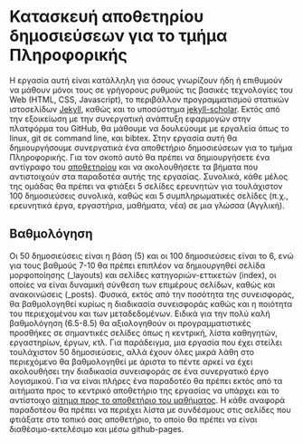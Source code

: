# Κατασκευή αποθετηρίου δημοσιεύσεων για το τμήμα Πληροφορικής
Η εργασία αυτή είναι κατάλληλη για όσους γνωρίζουν ήδη ή επιθυμούν να μάθουν μόνοι τους σε γρήγορους ρυθμούς τις βασικές τεχνολογίες του Web (HTML, CSS, Javascript), το περιβάλλον προγραμματισμού στατικών ιστοσελίδων [Jekyll](https://jekyllrb.com/docs/quickstart/), καθώς και το υποσύστημα [jekyll-scholar](https://github.com/inukshuk/jekyll-scholar). Εκτός από την εξοικείωση με την συνεργατική ανάπτυξη εφαρμογών στην πλατφόρμα του GitHub, θα μάθουμε να δουλεύουμε με εργαλεία όπως το linux, git σε command line, και bibtex. Στην εργασία αυτή θα δημιουργήσουμε συνεργατικά ένα αποθετήριο δημοσιεύσεων για το τμήμα Πληροφορικής. Για τον σκοπό αυτό θα πρέπει να δημιουργήσετε ένα αντίγραφο του [αποθετηρίου]() και να ακολουθήσετε τα βήματα που αντιστοιχούν στα παραδοτέα αυτής της εργασίας. Συνολικά, κάθε μέλος της ομάδας θα πρέπει να φτιάξει 5 σελίδες ερευνητών για τουλάχιστον 100 δημοσιεύσεις συνολικά, καθώς και 5 συμπληρωματικές σελίδες (π.χ., ερευνητικά έργα, εργαστήρια, μαθήματα, νέα) σε μια γλώσσα (Αγγλική). 

## Βαθμολόγηση
Οι 50 δημοσιεύσεις είναι η βάση (5) και οι 100 δημοσιεύσεις είναι το 6, ενώ για τους βαθμούς 7-10 θα πρέπει επιπλέον να δημιουργηθεί σελίδα μορφοποίησης (_layouts) και σελίδες κατηγοριών-εττικετών (index), οι οποίες να είναι δυναμική σύνθεση των επιμέρους σελίδων, καθώς και ανακοινώσεις (_posts). Φυσικά, εκτός από την ποσότητα της συνεισφοράς, θα βαθμολογηθεί κυρίως η διαδικασία συνεισφοράς καθώς και η ποιότητα του περιεχομένου και των μεταδεδομένων. Ειδικά για την πολύ καλή βαθμολόγηση (6.5-8.5) θα αξιολογηθούν οι προγραμματιστικές προσθήκες σε σημαντικές σελίδες όπως η κεντρική, λίστα καθηγητών, εργαστηρίων, έργων, κτλ. Για παράδειγμα, μια εργασία που έχει στείλει τουλάχιστον 50 δημοσιεύσεις, αλλά έχουν όλες μικρά λάθη στο περιεχόμενο θα βαθμολογηθεί με άριστα το πέντε αρκεί να έχει ακολουθήσει την διαδικασία συνεισφοράς σε ένα συνεργατικό έργο λογισμικού. Για να είναι πλήρες ένα παραδοτέο θα πρέπει εκτός από τα αιτήματα προς το κεντρικό αποθετήριο της εργασίας να υπάρχει και το αντίστοιχο [αίτημα προς το αποθετήριο του μαθήματος](https://courses-ionio.github.io/help/). Η κάθε αναφορά παραδοτέου θα πρέπει να περιέχει λίστα με συνδέσμους στις σελίδες που φτιάξατε στο τοπικό σας αποθετήριο, το οποίο θα πρέπει να είναι διαθέσιμο-εκτελέσιμο και μέσω github-pages.
